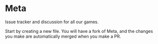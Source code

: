 # Meta
Issue tracker and discussion for all our games.

Start by creating a new file. You will have a fork of Meta, and the changes you make are automatically merged when you make a PR.
 
